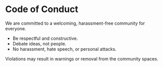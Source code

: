 # Code of Conduct

We are committed to a welcoming, harassment-free community for everyone.

- Be respectful and constructive.
- Debate ideas, not people.
- No harassment, hate speech, or personal attacks.

Violations may result in warnings or removal from the community spaces.
